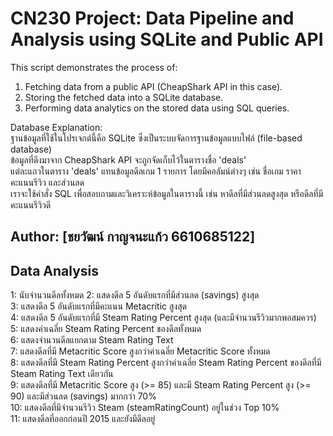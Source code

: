 # CN230 Project: Data Pipeline and Analysis using SQLite and Public API

This script demonstrates the process of:
1. Fetching data from a public API (CheapShark API in this case).  
2. Storing the fetched data into a SQLite database.  
3. Performing data analytics on the stored data using SQL queries.  

Database Explanation:  
ฐานข้อมูลที่ใช้ในโปรเจกต์นี้คือ SQLite ซึ่งเป็นระบบจัดการฐานข้อมูลแบบไฟล์ (file-based database)  
ข้อมูลที่ดึงมาจาก CheapShark API จะถูกจัดเก็บไว้ในตารางชื่อ 'deals'  
แต่ละแถวในตาราง 'deals' แทนข้อมูลดีลเกม 1 รายการ โดยมีคอลัมน์ต่างๆ เช่น ชื่อเกม ราคา คะแนนรีวิว และส่วนลด  
เราจะใช้คำสั่ง SQL เพื่อสอบถามและวิเคราะห์ข้อมูลในตารางนี้ เช่น หาดีลที่มีส่วนลดสูงสุด หรือดีลที่มีคะแนนรีวิวดี  

## Author: [ชยวัฒน์ กาญจนะแก้ว 6610685122]  

## Data Analysis  

 1: นับจำนวนดีลทั้งหมด
 2: แสดงดีล 5 อันดับแรกที่มีส่วนลด (savings) สูงสุด  
 3: แสดงดีล 5 อันดับแรกที่มีคะแนน Metacritic สูงสุด  
 4: แสดงดีล 5 อันดับแรกที่มี Steam Rating Percent สูงสุด (และมีจำนวนรีวิวมากพอสมควร)  
 5: แสดงค่าเฉลี่ย Steam Rating Percent ของดีลทั้งหมด  
 6: แสดงจำนวนดีลแยกตาม Steam Rating Text  
 7: แสดงดีลที่มี Metacritic Score สูงกว่าค่าเฉลี่ย Metacritic Score ทั้งหมด  
 8: แสดงดีลที่มี Steam Rating Percent สูงกว่าค่าเฉลี่ย Steam Rating Percent ของดีลที่มี Steam Rating Text เดียวกัน  
 9: แสดงดีลที่มี Metacritic Score สูง (>= 85) และมี Steam Rating Percent สูง (>= 90) และมีส่วนลด (savings) มากกว่า 70%  
 10: แสดงดีลที่มีจำนวนรีวิว Steam (steamRatingCount) อยู่ในช่วง Top 10%  
 11: แสดงดีลที่ออกก่อนปี 2015 และยังมีดีลอยู่  
